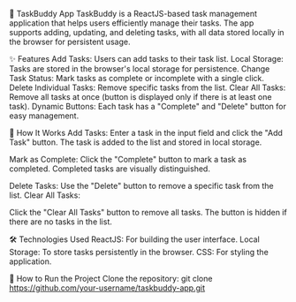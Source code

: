 🌟 TaskBuddy App
TaskBuddy is a ReactJS-based task management application that helps users efficiently manage their tasks. 
The app supports adding, updating, and deleting tasks, with all data stored locally in the browser for persistent usage.

✨ Features
Add Tasks: Users can add tasks to their task list.
Local Storage: Tasks are stored in the browser's local storage for persistence.
Change Task Status: Mark tasks as complete or incomplete with a single click.
Delete Individual Tasks: Remove specific tasks from the list.
Clear All Tasks: Remove all tasks at once (button is displayed only if there is at least one task).
Dynamic Buttons: Each task has a "Complete" and "Delete" button for easy management.

🔧 How It Works
Add Tasks:
Enter a task in the input field and click the "Add Task" button.
The task is added to the list and stored in local storage.

Mark as Complete:
Click the "Complete" button to mark a task as completed.
Completed tasks are visually distinguished.

Delete Tasks:
Use the "Delete" button to remove a specific task from the list.
Clear All Tasks:

Click the "Clear All Tasks" button to remove all tasks.
The button is hidden if there are no tasks in the list.

🛠️ Technologies Used
ReactJS: For building the user interface.
Local Storage: To store tasks persistently in the browser.
CSS: For styling the application.

🚀 How to Run the Project
Clone the repository:
git clone https://github.com/your-username/taskbuddy-app.git
